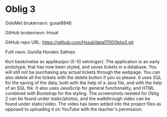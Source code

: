 Oblig 3
=======
OsloMet brukernavn: gusal8846

GitHub brukernavn: Hosal

GitHub repo URL: https://github.com/Hosal/data1700Oblig3.git

Fullt navn: Gunilla Hovden Saltnes

Kort beskrivelse av applikasjon (5-10 setninger):
The application is an early prototype, that has now been styled, and saves
tickets in a database. You will still not be purchasing any actual tickets
through the webpage. You can also delete all the tickets with the delete button
if you so please. It uses SQL for the saving of the data, both with the help of a Java file, and with
the help of an SQL file. It also uses JavaScrip for general functionality, 
and HTML combined with Bootstrap for the styling. The
screenshots needed for Oblig 2 can be found under static/photos, and the walkthrough video can be found
under static/video. The video has been added into the project files as opposed to uploading it on YouTube
with the teacher's permission.